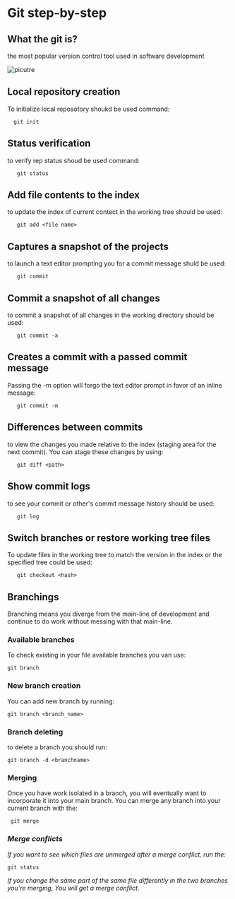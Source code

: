 # **Git step-by-step**

## What the git is?

the most popular version control tool used in software development

![picutre](images/Capture.JPG)

## Local repository creation

To initialize local reposotory shoukd be used command:

      git init

## Status verification

to verify rep status shoud be used command:

       git status

## Add file contents to the index

to update the index of current contect in the working tree should be used:

       git add <file name>

## Captures a snapshot of the projects

to launch a text editor prompting you for a commit message shuld be used:

       git commit

## Commit a snapshot of all changes

to commit a snapshot of all changes in the working directory should be used:

       git commit -a

## Creates a commit with a passed commit message

Passing the -m option will forgo the text editor prompt in favor of an inline message:

       git commit -m

## Differences between commits

to view the changes you made relative to the index (staging area for the next commit). You can stage these changes by using:

       git diff <path>

## Show commit logs

to see your commit or other's commit message history should be used:

       git log

## Switch branches or restore working tree files

To update files in the working tree to match the version in the index or the specified tree could be used:

       git checkout <hash>

## Branchings

Branching means you diverge from the main-line of development and continue to do work without messing with that main-line.

### Available branches

To check existing in your file available branches you van use:

    git branch

### New branch creation

You can add new branch by running:

    git branch <branch_name>

### Branch deleting 

to delete a branch you should run:

    git branch -d <branchname>
    
### Merging 

Once you have work isolated in a branch, you will eventually want to incorporate it into your main branch. You can merge any branch into your current branch with the:

     git merge

### *Merge conflicts*

*If you want to see which files are unmerged after a merge conflict, run the:*

    git status

*If you change the same part of the same file differently in the two branches you’re merging, You will get a merge conflict.*

